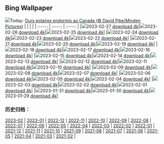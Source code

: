 ## Bing Wallpaper
![](https://global.bing.com/th?id=OHR.PolarBearFrost_FR-FR5552724508_UHD.jpg&w=1000)Today: [Ours polaires endormis au Canada (© David Pike/Minden Pictures)](https://global.bing.com/th?id=OHR.PolarBearFrost_FR-FR5552724508_UHD.jpg)
|      |      |      |
| :----: | :----: | :----: |
|![](https://global.bing.com/th?id=OHR.PolarBearFrost_FR-FR5552724508_UHD.jpg&pid=hp&w=384&h=216&rs=1&c=4)2023-02-27 [download 4k](https://global.bing.com/th?id=OHR.PolarBearFrost_FR-FR5552724508_UHD.jpg)|![](https://global.bing.com/th?id=OHR.ChauvetCave_FR-FR5872027312_UHD.jpg&pid=hp&w=384&h=216&rs=1&c=4)2023-02-26 [download 4k](https://global.bing.com/th?id=OHR.ChauvetCave_FR-FR5872027312_UHD.jpg)|![](https://global.bing.com/th?id=OHR.BryceAnniv_FR-FR5197881521_UHD.jpg&pid=hp&w=384&h=216&rs=1&c=4)2023-02-25 [download 4k](https://global.bing.com/th?id=OHR.BryceAnniv_FR-FR5197881521_UHD.jpg)|
|![](https://global.bing.com/th?id=OHR.RichmondParkDuck_FR-FR4316388453_UHD.jpg&pid=hp&w=384&h=216&rs=1&c=4)2023-02-24 [download 4k](https://global.bing.com/th?id=OHR.RichmondParkDuck_FR-FR4316388453_UHD.jpg)|![](https://global.bing.com/th?id=OHR.ParisWinter_FR-FR1302095709_UHD.jpg&pid=hp&w=384&h=216&rs=1&c=4)2023-02-23 [download 4k](https://global.bing.com/th?id=OHR.ParisWinter_FR-FR1302095709_UHD.jpg)|![](https://global.bing.com/th?id=OHR.FriedensglockeFichtelberg_FR-FR6689553051_UHD.jpg&pid=hp&w=384&h=216&rs=1&c=4)2023-02-22 [download 4k](https://global.bing.com/th?id=OHR.FriedensglockeFichtelberg_FR-FR6689553051_UHD.jpg)|
|![](https://global.bing.com/th?id=OHR.MardiGrasNOLA_FR-FR1190888271_UHD.jpg&pid=hp&w=384&h=216&rs=1&c=4)2023-02-21 [download 4k](https://global.bing.com/th?id=OHR.MardiGrasNOLA_FR-FR1190888271_UHD.jpg)|![](https://global.bing.com/th?id=OHR.DarkSkiesDV_FR-FR1107349717_UHD.jpg&pid=hp&w=384&h=216&rs=1&c=4)2023-02-20 [download 4k](https://global.bing.com/th?id=OHR.DarkSkiesDV_FR-FR1107349717_UHD.jpg)|![](https://global.bing.com/th?id=OHR.MauiWhale_FR-FR0915020107_UHD.jpg&pid=hp&w=384&h=216&rs=1&c=4)2023-02-19 [download 4k](https://global.bing.com/th?id=OHR.MauiWhale_FR-FR0915020107_UHD.jpg)|
|![](https://global.bing.com/th?id=OHR.EbenIceCave_FR-FR0816161629_UHD.jpg&pid=hp&w=384&h=216&rs=1&c=4)2023-02-18 [download 4k](https://global.bing.com/th?id=OHR.EbenIceCave_FR-FR0816161629_UHD.jpg)|![](https://global.bing.com/th?id=OHR.SnoweyParis_FR-FR2199605880_UHD.jpg&pid=hp&w=384&h=216&rs=1&c=4)2023-02-17 [download 4k](https://global.bing.com/th?id=OHR.SnoweyParis_FR-FR2199605880_UHD.jpg)|![](https://global.bing.com/th?id=OHR.FireFallYosemite_FR-FR0670292909_UHD.jpg&pid=hp&w=384&h=216&rs=1&c=4)2023-02-16 [download 4k](https://global.bing.com/th?id=OHR.FireFallYosemite_FR-FR0670292909_UHD.jpg)|
|![](https://global.bing.com/th?id=OHR.HippoDayChobe_FR-FR0019070028_UHD.jpg&pid=hp&w=384&h=216&rs=1&c=4)2023-02-15 [download 4k](https://global.bing.com/th?id=OHR.HippoDayChobe_FR-FR0019070028_UHD.jpg)|![](https://global.bing.com/th?id=OHR.OtaruIgloo_FR-FR9681387219_UHD.jpg&pid=hp&w=384&h=216&rs=1&c=4)2023-02-14 [download 4k](https://global.bing.com/th?id=OHR.OtaruIgloo_FR-FR9681387219_UHD.jpg)|![](https://global.bing.com/th?id=OHR.MoonValley_FR-FR9594416275_UHD.jpg&pid=hp&w=384&h=216&rs=1&c=4)2023-02-13 [download 4k](https://global.bing.com/th?id=OHR.MoonValley_FR-FR9594416275_UHD.jpg)|
|![](https://global.bing.com/th?id=OHR.BoobyDarwinDay_FR-FR4290662221_UHD.jpg&pid=hp&w=384&h=216&rs=1&c=4)2023-02-12 [download 4k](https://global.bing.com/th?id=OHR.BoobyDarwinDay_FR-FR4290662221_UHD.jpg)|![](https://global.bing.com/th?id=OHR.MentonLemons_FR-FR4013525949_UHD.jpg&pid=hp&w=384&h=216&rs=1&c=4)2023-02-11 [download 4k](https://global.bing.com/th?id=OHR.MentonLemons_FR-FR4013525949_UHD.jpg)|![](https://global.bing.com/th?id=OHR.EpidaurusGreece_FR-FR6897166731_UHD.jpg&pid=hp&w=384&h=216&rs=1&c=4)2023-02-10 [download 4k](https://global.bing.com/th?id=OHR.EpidaurusGreece_FR-FR6897166731_UHD.jpg)|
|![](https://global.bing.com/th?id=OHR.LowerAntelopeAZ_FR-FR2754195868_UHD.jpg&pid=hp&w=384&h=216&rs=1&c=4)2023-02-09 [download 4k](https://global.bing.com/th?id=OHR.LowerAntelopeAZ_FR-FR2754195868_UHD.jpg)|![](https://global.bing.com/th?id=OHR.NorwayRestArea_FR-FR2245577203_UHD.jpg&pid=hp&w=384&h=216&rs=1&c=4)2023-02-08 [download 4k](https://global.bing.com/th?id=OHR.NorwayRestArea_FR-FR2245577203_UHD.jpg)|![](https://global.bing.com/th?id=OHR.SkiCourch_FR-FR3785057882_UHD.jpg&pid=hp&w=384&h=216&rs=1&c=4)2023-02-07 [download 4k](https://global.bing.com/th?id=OHR.SkiCourch_FR-FR3785057882_UHD.jpg)|
|![](https://global.bing.com/th?id=OHR.WaitangiFjordlandNP_FR-FR8657468975_UHD.jpg&pid=hp&w=384&h=216&rs=1&c=4)2023-02-06 [download 4k](https://global.bing.com/th?id=OHR.WaitangiFjordlandNP_FR-FR8657468975_UHD.jpg)|![](https://global.bing.com/th?id=OHR.MonarchPismo_FR-FR7613103099_UHD.jpg&pid=hp&w=384&h=216&rs=1&c=4)2023-02-05 [download 4k](https://global.bing.com/th?id=OHR.MonarchPismo_FR-FR7613103099_UHD.jpg)|![](https://global.bing.com/th?id=OHR.MedievalLabro_FR-FR9513902671_UHD.jpg&pid=hp&w=384&h=216&rs=1&c=4)2023-02-04 [download 4k](https://global.bing.com/th?id=OHR.MedievalLabro_FR-FR9513902671_UHD.jpg)|
|![](https://global.bing.com/th?id=OHR.QuebecFrontenac_FR-FR6676029003_UHD.jpg&pid=hp&w=384&h=216&rs=1&c=4)2023-02-03 [download 4k](https://global.bing.com/th?id=OHR.QuebecFrontenac_FR-FR6676029003_UHD.jpg)|![](https://global.bing.com/th?id=OHR.GroundhogThree_FR-FR1230510971_UHD.jpg&pid=hp&w=384&h=216&rs=1&c=4)2023-02-02 [download 4k](https://global.bing.com/th?id=OHR.GroundhogThree_FR-FR1230510971_UHD.jpg)|![](https://global.bing.com/th?id=OHR.SunriseCastle_FR-FR3693166026_UHD.jpg&pid=hp&w=384&h=216&rs=1&c=4)2023-02-01 [download 4k](https://global.bing.com/th?id=OHR.SunriseCastle_FR-FR3693166026_UHD.jpg)|
|![](https://global.bing.com/th?id=OHR.ZebraTrio_FR-FR2125282944_UHD.jpg&pid=hp&w=384&h=216&rs=1&c=4)2023-01-31 [download 4k](https://global.bing.com/th?id=OHR.ZebraTrio_FR-FR2125282944_UHD.jpg)|![](https://global.bing.com/th?id=OHR.IceSailingBalaton_FR-FR1401946049_UHD.jpg&pid=hp&w=384&h=216&rs=1&c=4)2023-01-30 [download 4k](https://global.bing.com/th?id=OHR.IceSailingBalaton_FR-FR1401946049_UHD.jpg)|![](https://global.bing.com/th?id=OHR.BlackbirdDay_FR-FR0243783135_UHD.jpg&pid=hp&w=384&h=216&rs=1&c=4)2023-01-29 [download 4k](https://global.bing.com/th?id=OHR.BlackbirdDay_FR-FR0243783135_UHD.jpg)|

### 历史归档：
[2023-02](https://github.com/niumoo/bing-wallpaper/tree/main/picture/2023-02/) | [2023-01](https://github.com/niumoo/bing-wallpaper/tree/main/picture/2023-01/) | [2022-12](https://github.com/niumoo/bing-wallpaper/tree/main/picture/2022-12/) | [2022-11](https://github.com/niumoo/bing-wallpaper/tree/main/picture/2022-11/) | [2022-10](https://github.com/niumoo/bing-wallpaper/tree/main/picture/2022-10/) | [2022-09](https://github.com/niumoo/bing-wallpaper/tree/main/picture/2022-09/) | [2022-08](https://github.com/niumoo/bing-wallpaper/tree/main/picture/2022-08/) | [2022-07](https://github.com/niumoo/bing-wallpaper/tree/main/picture/2022-07/) | 
[2022-06](https://github.com/niumoo/bing-wallpaper/tree/main/picture/2022-06/) | [2022-05](https://github.com/niumoo/bing-wallpaper/tree/main/picture/2022-05/) | [2022-04](https://github.com/niumoo/bing-wallpaper/tree/main/picture/2022-04/) | [2022-03](https://github.com/niumoo/bing-wallpaper/tree/main/picture/2022-03/) | [2022-02](https://github.com/niumoo/bing-wallpaper/tree/main/picture/2022-02/) | [2022-01](https://github.com/niumoo/bing-wallpaper/tree/main/picture/2022-01/) | [2021-12](https://github.com/niumoo/bing-wallpaper/tree/main/picture/2021-12/) | [2021-11](https://github.com/niumoo/bing-wallpaper/tree/main/picture/2021-11/) | 
[2021-10](https://github.com/niumoo/bing-wallpaper/tree/main/picture/2021-10/) | [2021-09](https://github.com/niumoo/bing-wallpaper/tree/main/picture/2021-09/) | [2021-08](https://github.com/niumoo/bing-wallpaper/tree/main/picture/2021-08/) | [2021-07](https://github.com/niumoo/bing-wallpaper/tree/main/picture/2021-07/) | [2021-06](https://github.com/niumoo/bing-wallpaper/tree/main/picture/2021-06/) | [2021-05](https://github.com/niumoo/bing-wallpaper/tree/main/picture/2021-05/) | [2021-04](https://github.com/niumoo/bing-wallpaper/tree/main/picture/2021-04/) | [2021-03](https://github.com/niumoo/bing-wallpaper/tree/main/picture/2021-03/) | 
[2021-02](https://github.com/niumoo/bing-wallpaper/tree/main/picture/2021-02/) | 
